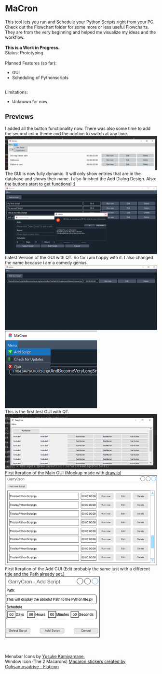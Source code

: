 # MaCron
This tool lets you run and Schedule your Python Scripts right from your PC.
<br>
Check out the Flowchart folder for some more or less useful Flowcharts. They are from the very beginning and helped me visualize my ideas and the workflow.
<br>
<br>
__This is a Work in Progress.__
<br>
Status: Prototyping
<br>
<br>
Planned Features (so far):
- GUI
- Scheduling of Pythonscripts
<br><br>

Limitations:
- Unknown for now

## Previews
I added all the button functionality now. There was also some time to add the second color theme and the ooption to switch at any time.
![Preview of Theme picker](GUI-Sketch/Qt-Preview5.PNG)
<br>
The GUI is now fully dynamic. It will only show entries that are in the database and shows their name. I also finished the Add Dialog Design. Also: the buttons start to get functional ;)
<br>
![Preview of dynamic GUI](GUI-Sketch/Qt-Preview4.PNG)
<br>
Latest Version of the GUI with QT. So far i am happy with it. I also changed the name because i am a comedy genius.
<br>
![Another GUI Preview with QT](GUI-Sketch/Qt-Preview2.PNG)
![Menubar Preview with Icons](GUI-Sketch/Qt-Preview3.png)
<br>
This is the first test GUI with QT.
<br>
![First QT GUI Preview](GUI-Sketch/Qt-preview1.PNG)
<br>
First Iteration of the Main GUI (Mockup made with [draw.io](http://www.draw.io))
<br>
![First Main GUI Iteration](GUI-Sketch/GarryCron.drawio.png)
<br>
First Iteration of the Add GUI (Edit probably the same just with a different title and the Path already set.)
<br>
![First ADD GUI Iteration](GUI-Sketch/GarryCronAdd.drawio.png)
<br><br><br><br>
Menubar Icons by [Yusuke Kamiyamane.](https://p.yusukekamiyamane.com/)
<br>
Window Icon (The 2 Macarons) [Macaron stickers created by Gohsantosadrive - Flaticon](https://www.flaticon.com/free-stickers/macaron)</a>


